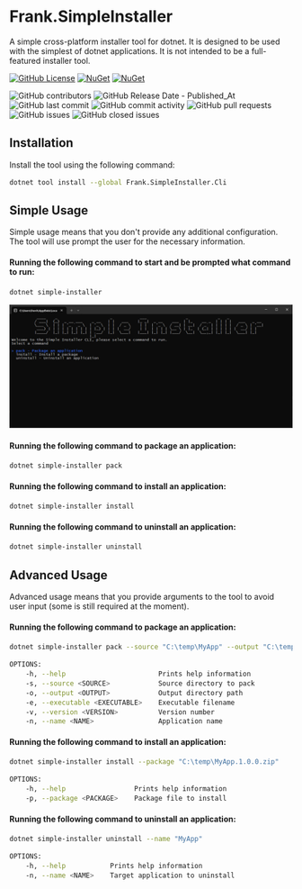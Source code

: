 # Frank.SimpleInstaller

A simple cross-platform installer tool for dotnet. It is designed to be used with the simplest of dotnet applications. It is not intended to be a full-featured installer tool.

[![GitHub License](https://img.shields.io/github/license/frankhaugen/Frank.SimpleInstaller)](LICENSE)
[![NuGet](https://img.shields.io/nuget/v/Frank.SimpleInstaller.svg)](https://www.nuget.org/packages/Frank.SimpleInstaller)
[![NuGet](https://img.shields.io/nuget/dt/Frank.SimpleInstaller.svg)](https://www.nuget.org/packages/Frank.SimpleInstaller)

![GitHub contributors](https://img.shields.io/github/contributors/frankhaugen/Frank.SimpleInstaller)
![GitHub Release Date - Published_At](https://img.shields.io/github/release-date/frankhaugen/Frank.SimpleInstaller)
![GitHub last commit](https://img.shields.io/github/last-commit/frankhaugen/Frank.SimpleInstaller)
![GitHub commit activity](https://img.shields.io/github/commit-activity/m/frankhaugen/Frank.SimpleInstaller)
![GitHub pull requests](https://img.shields.io/github/issues-pr/frankhaugen/Frank.SimpleInstaller)
![GitHub issues](https://img.shields.io/github/issues/frankhaugen/Frank.SimpleInstaller)
![GitHub closed issues](https://img.shields.io/github/issues-closed/frankhaugen/Frank.SimpleInstaller)


## Installation

Install the tool using the following command:

```bash
dotnet tool install --global Frank.SimpleInstaller.Cli
```

## Simple Usage

Simple usage means that you don't provide any additional configuration. The tool will use prompt the user for the necessary information.

#### Running the following command to start and be prompted what command to run:

```bash
dotnet simple-installer
```

![Screenshot_DefaultScreen.png](Assets/Screenshot_DefaultScreen.png)

#### Running the following command to package an application:

```bash
dotnet simple-installer pack
```

#### Running the following command to install an application:

```bash
dotnet simple-installer install
```

#### Running the following command to uninstall an application:

```bash
dotnet simple-installer uninstall
```

## Advanced Usage

Advanced usage means that you provide arguments to the tool to avoid user input (some is still required at the moment).

#### Running the following command to package an application:

```bash
dotnet simple-installer pack --source "C:\temp\MyApp" --output "C:\temp" --executable "MyApp.exe" --version "1.0.0" --name "MyApp"
```

```bash
OPTIONS:
    -h, --help                       Prints help information
    -s, --source <SOURCE>            Source directory to pack
    -o, --output <OUTPUT>            Output directory path
    -e, --executable <EXECUTABLE>    Executable filename
    -v, --version <VERSION>          Version number
    -n, --name <NAME>                Application name
```

#### Running the following command to install an application:

```bash
dotnet simple-installer install --package "C:\temp\MyApp.1.0.0.zip"
```

```bash
OPTIONS:
    -h, --help                 Prints help information
    -p, --package <PACKAGE>    Package file to install
```

#### Running the following command to uninstall an application:

```bash
dotnet simple-installer uninstall --name "MyApp"
```

```bash
OPTIONS:
    -h, --help           Prints help information
    -n, --name <NAME>    Target application to uninstall
```
